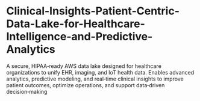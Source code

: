 # Clinical-Insights-Patient-Centric-Data-Lake-for-Healthcare-Intelligence-and-Predictive-Analytics
A secure, HIPAA‑ready AWS data lake designed for healthcare organizations to unify EHR, imaging, and IoT health data. Enables advanced analytics, predictive modeling, and real‑time clinical insights to improve patient outcomes, optimize operations, and support data‑driven decision‑making
